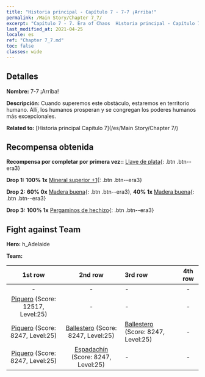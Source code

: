 ```yaml
---
title: "Historia principal - Capítulo 7 - 7-7 ¡Arriba!"
permalink: /Main Story/Chapter 7_7/
excerpt: "Capítulo 7 - 7. Era of Chaos  Historia principal - Capítulo 7_7. 7-7 ¡Arriba!"
last_modified_at: 2021-04-25
locale: es
ref: "Chapter 7_7.md"
toc: false
classes: wide
---
```


## Detalles

 **Nombre:** 7-7 ¡Arriba!

 **Descripción:** Cuando superemos este obstáculo, estaremos en territorio humano. Allí, los humanos prosperan y se congregan los poderes humanos más excepcionales.

 **Related to:** [Historia principal Capítulo 7](/es/Main Story/Chapter 7/)

## Recompensa obtenida

 **Recompensa por completar por primera vez::** [Llave de plata](/ItemsES/con_693/){: .btn .btn--era3}

 **Drop 1:** **100% 1x** [Mineral superior +1](/ItemsES/mat_19/){: .btn .btn--era3}

 **Drop 2:** **60% 0x** [Madera buena](/ItemsES/mat_13/){: .btn .btn--era3}, **40% 1x** [Madera buena](/ItemsES/mat_13/){: .btn .btn--era3}

 **Drop 3:** **100% 1x** [Pergaminos de hechizo](/ItemsES/con_694/){: .btn .btn--era3}


## Fight against Team
 **Hero:** h_Adelaide

 **Team:**


  | 1st row | 2nd row | 3rd row | 4th row |
  |:----:|:----:|:----|:----:|
  | - | - | - | - |
  | [Piquero](/es/units/Pikeman/) (Score: 12517, Level:25)  | - | - | - |
  | [Piquero](/es/units/Pikeman/) (Score: 8247, Level:25)  | [Ballestero](/es/units/Marksman/) (Score: 8247, Level:25)  | [Ballestero](/es/units/Marksman/) (Score: 8247, Level:25)  | - |
  | [Piquero](/es/units/Pikeman/) (Score: 8247, Level:25)  | [Espadachín](/es/units/Swordsman/) (Score: 8247, Level:25)  | - | - |


